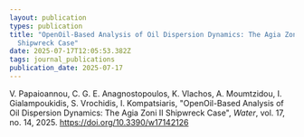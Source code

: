 ```yaml
---
layout: publication
types: publication
title: "OpenOil-Based Analysis of Oil Dispersion Dynamics: The Agia Zoni II
  Shipwreck Case"
date: 2025-07-17T12:05:53.382Z
tags: journal_publications
publication_date: 2025-07-17
---
```

<!--StartFragment-->

V. Papaioannou, C. G. E. Anagnostopoulos, K. Vlachos, A. Moumtzidou, I. Gialampoukidis, S. Vrochidis, I. Kompatsiaris, "OpenOil-Based Analysis of Oil Dispersion Dynamics: The Agia Zoni II Shipwreck Case", *Water*, vol. 17, no. 14, 2025. <https://doi.org/10.3390/w17142126>

<!--EndFragment-->